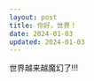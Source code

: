 ```yaml
---
layout: post
title: 你好，世界！
date: 2024-01-03
updated: 2024-01-03
---
```


世界越来越魔幻了!!!

<!-- more -->
